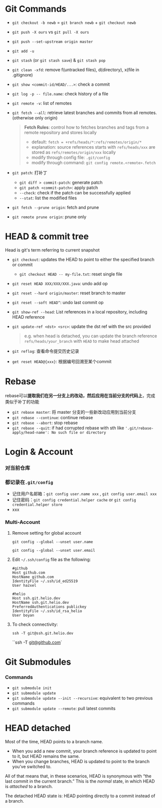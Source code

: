 # Git Commands

- `git checkout -b newb` = `git branch newb` + `git checkout newb`

- `git push -X ours` vs `git pull -X ours`

- `git push --set-upstream origin master`

- `git add -u`

- `git stash` (or `git stash save`) & `git stash pop`

- `git clean -xfd`: remove f(untracked files), d(directory), x(file in .gitignore)

- `git show <commit-id/HEAD/...>`: check a commit

- `git log -p -- file.name`: check history of a file

- `git remote -v`: list of remotes

- `git fetch --all`: retrieve latest branches and commits from all remotes. (otherwise only origin)

  > **Fetch Rules**: control how to fetches branches and tags from a remote repository and stores locally
  >
  > - default: `fetch = +refs/heads/*:refs/remotes/origin/*`
  > - explanation: source references starts with `refs/heads/xxx` are stored as `refs/remotes/origin/xxx` locally
  > - modify through config file: `.git/config`
  > - modify through command: `git config remote.<remote>.fetch`

- `git patch`: 打补丁
  - `git diff > commit-patch`: generate patch
  -  `git patch <commit-patch>`: apply patch
    - `--check`: check if the patch can be successfully applied
    - `--stat`: list the modified files  


- `git fetch --prune origin`: fetch and prune

- `git remote prune origin`: prune only

  

 

# HEAD & commit tree

Head is git's term referring to current snapshot

- `git checkout`: updates the HEAD to point to either the specified branch or commit

  - `git checkout HEAD -- my-file.txt`: reset single file

- `git reset HEAD XXX/XXX/XXX.java`: undo add op

- `git reset --hard origin/master`: reset branch to master

- `git reset --soft HEAD^`: undo last commit op

- `git show-ref --head`: List references in a local repository, including HEAD reference

- `git update-ref <dst> <src>`: update the dst ref with the src provided

  > e.g. when head is detached, you can update the branch reference `refs/heads/your_branch` with `HEAD` to make head attached

- `git reflog`: 查看命令提交历史记录

- `get reset HEAD@{xxx}`: 根据编号回溯至某个commit



# Rebase

rebase可以**提取我们在另一分支上的改动，然后应用在当前分支的代码上**，完成类似于补丁的功能

- `git rebase master`: 将 master 分支的一些新改动应用到当前分支
- `git rebase --continue`: continue rebase
- `git rebase --abort`: stop rebase
- `git rebase --quit`: if had corrupted rebase with sth like  `'.git/rebase-apply/head-name': No such file or directory`



# Login & Account

### 对当前仓库

###  都记录在`.git/config` 

- 记住用户名邮箱：`git config user.name xxx` , `git config user.email xxx`
- 记住密码：`git config credential.helper cache` or `git config credential.helper store`
- xxx

### Multi-Account

1. Remove setting for global account

   `git config --global --unset user.name`

   `git config --global --unset user.email` 

2. Edit `~/.ssh/config` file as the following:

   ```config
   #github  
   Host github.com   
   HostName github.com   
   IdentityFile ~/.ssh/id_ed25519   
   User hazxel
   
   #helio  
   Host ssh.git.helio.dev   
   HostName ssh.git.helio.dev   
   PreferredAuthentications publickey   
   IdentityFile ~/.ssh/id_rsa_helio   
   User boyan
   ```

3. To check connectivity: 

   `ssh -T git@ssh.git.helio.dev`

   ``ssh -T git@github.com`



# Git Submodules

### Commands

- `git submodule init`
- `git submodule update`
- `git submodule update --init --recursive`: equivalent to two previous commands
- `git submodule update --remote`: pull latest commits



# HEAD detached

Most of the time, HEAD points to a branch name. 

- When you add a new commit, your branch reference is updated to point to it, but HEAD remains the same. 
- When you change branches, HEAD is updated to point to the branch you’ve switched to. 

All of that means that, in these scenarios, HEAD is synonymous with “the last commit in the current branch.” This is the *normal* state, in which HEAD is *attached* to a branch.

The detached HEAD state is: HEAD pointing directly to a commit instead of a branch.
